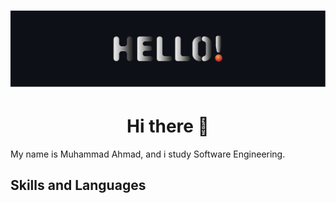 # [![Header](https://raw.githubusercontent.com/ZeusDes/ZeusDes/main/Hello.svg)](https://github.com/ZeusDes/)

<h1 align="center">Hi there 👋</h1>

My name is Muhammad Ahmad, and i study Software Engineering.

## Skills and Languages
